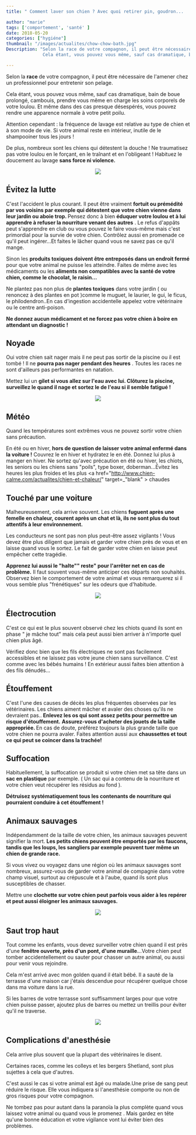 ```yaml
---
title: " Comment laver son chien ? Avec quoi retirer pin, goudron...    "

author: "marie"
tags: ['comportement', 'santé' ]
date: 2018-05-20
categories: ["hygiéne"]
thumbnail: "/images/actualites/chow-chow-bath.jpg"
Description: "Selon la race de votre compagnon, il peut être nécessaire de l'amener chez un professionnel pour entretenir son pelage.
              Cela étant, vous pouvez vous même, sauf cas dramatique, bain de boue prolongé, cambouis, prendre vous même en charge les soins corporels de votre loulou. Et même dans des cas presque désespérés, vous pouvez rendre une apparence normale à votre petit poilu.  "

---
```


Selon la <b> race </b> de votre compagnon, il peut être nécessaire de l'amener chez un professionnel pour entretenir son pelage.

Cela étant, vous pouvez vous même, sauf cas dramatique, bain de boue prolongé, cambouis, prendre vous même en charge les soins corporels de votre loulou. Et même dans des cas presque désespérés, vous pouvez rendre une apparence normale à votre petit poilu.

Attention cependant : la fréquence de lavage est relative au type de chien et à son mode de vie. Si votre animal reste en intérieur, inutile de le shampooiner tous les jours !

De plus, nombreux sont les chiens qui détestent la douche ! Ne traumatisez pas votre loulou en le forçant, en le traînant et en l'obligeant ! Habituez le doucement au lavage <b>sans force ni violence. </b>

<p align="center"><img src="/images/actualites/cool-dog.jpg" class="img-responsive"></p>




## Évitez la lutte

C'est l'accident le plus courant. Il peut être vraiment <b> fortuit ou prémédité par vos voisins par exemple qui détestent que votre chien vienne dans leur jardin ou aboie trop. </b>
Pensez donc à bien <b>éduquer votre loulou et à lui apprendre à refuser la nourriture venant des autres</b> . Le refus d'appâts peut s'apprendre en club ou vous pouvez le faire vous-même mais c'est primordial pour la survie de votre chien. Contrôlez aussi en promenade ce qu'il peut ingérer...Et faites le lâcher quand vous ne savez pas ce qu'il mange.

Sinon les <b>produits toxiques doivent être entreposés dans un endroit fermé</b> pour que votre animal ne puisse les atteindre. Faites de même avec les médicaments ou les <b>aliments non compatibles avec la santé de votre chien, comme le chocolat, le raisin...</b>

Ne plantez pas non plus de <b>plantes toxiques</b> dans votre jardin ( ou renoncez à des plantes en pot )comme le muguet, le laurier, le gui, le ficus, le philodendron..En cas d'ingestion accidentelle appelez votre vétérinaire  ou le centre anti-poison.

<b>Ne donnez aucun médicament et ne forcez pas votre chien à boire en attendant un diagnostic !</b>





## Noyade ##

Oui votre chien sait nager mais il ne peut pas sortir de la piscine ou il est tombé ! Il ne <b>pourra pas nager pendant des heures</b> . Toutes les races ne sont d'ailleurs pas performantes en natation.

Mettez lui un <b>gilet si vous allez sur l'eau avec lui. Clôturez la piscine, surveillez le quand il nage et sortez le de l'eau si il semble fatigué !</b>


<p align="center"><img src="/images/actualites/gilet-chien.jpg" class="img-responsive"></p>

## Météo ##
Quand les températures sont extrêmes vous ne pouvez sortir votre chien sans précaution.

En été ou en hiver, <b> hors de question de laisser votre animal enfermé dans la voiture !</b> Couvrez le en hiver et hydratez le en été. Donnez lui plus à manger en hiver. Ne sortez qu'avec précaution en été ou hiver, les chiots, les seniors ou les chiens sans "poils", type boxer, doberman...Évitez les heures les plus froides et les plus <a href="http://www.chien-calme.com/actualites/chien-et-chaleur/" target=_"blank" > chaudes </a>




## Touché par une voiture  ##

Malheureusement, cela arrive souvent. Les chiens <b>fuguent après une femelle en chaleur, courent après un chat et là, ils ne sont plus du tout attentifs à leur environnement.</b>

Les conducteurs ne sont pas non plus peut-être assez vigilants ! Vous devez être plus diligent que jamais et garder votre chien près de vous et en laisse quand vous le sortez. Le fait de garder votre chien en laisse peut empêcher cette tragédie.

<b>Apprenez lui aussi le "halte"" reste" pour l'arrêter net en cas de problème.</b> Il faut souvent vous-même anticiper ces départs non souhaités. Observez bien le comportement de votre animal et vous remarquerez si il vous semble plus "frénétiques" sur les odeurs que d'habitude.


<p align="center"><img src="/images/actualites/comportamento-predateur.jpg" class="img-responsive"></p>


## Électrocution ##


C'est ce qui est le plus souvent observé chez les chiots quand ils sont en phase " je mâche tout" mais cela peut aussi bien arriver à n'importe quel chien plus âgé.

Vérifiez donc bien que les fils électriques ne sont pas facilement accessibles et ne laissez pas votre jeune chien sans surveillance. C'est comme avec les bébés humains ! En extérieur aussi faites bien attention à des fils dénudés...

## Étouffement ##

C'est l'une des causes de décès les plus fréquentes observées par les vétérinaires.
 Les chiens aiment mâcher et avaler des choses qu'ils ne devraient pas..<b> Enlevez les os qui sont assez petits pour permettre un risque d'étouffement.</b>
  <b>Assurez-vous d'acheter des jouets de la taille appropriée. </b> En cas de doute, préférez toujours la plus grande taille que votre chien ne pourra avaler. Faites attention aussi aux <b>chaussettes  et tout ce qui peut se coincer dans la trachée!</b>

<h2>  Suffocation </h2>

  Habituellement, la suffocation se produit si votre chien met sa tête dans un <b>sac en plastique</b> par exemple. ( Un sac qui a contenu de la nourriture et votre chien veut récupérer les résidus au fond ).

   <b>Détruisez systématiquement tous les contenants de nourriture qui pourraient conduire à cet étouffement !</b>

 <h2>  Animaux sauvages </h2>

 Indépendamment de la taille de votre chien, les animaux sauvages peuvent signifier la mort. <b>Les petits chiens peuvent être emportés par les faucons, tandis que les loups, les sangliers par exemple peuvent tuer même un chien de grande race. </b>

 Si vous vivez ou voyagez dans une région où les animaux sauvages sont nombreux, assurez-vous de garder votre animal de compagnie dans votre champ visuel, surtout au crépuscule et à l'aube, quand ils sont plus susceptibles  de chasser.

 Mettre une <b>clochette sur votre chien peut parfois vous aider à les repérer et peut aussi éloigner les animaux sauvages. </b>

<p align="center"><img src="/images/actualites/sanglier-chien-.jpg" class="img-responsive"></p>

<h2> Saut trop haut </h2>

Tout comme les enfants, vous devez surveiller votre chien quand il est près d'une <b>fenêtre ouverte, près d'un pont, d'une muraille.</b>..Votre chien peut tomber accidentellement ou sauter pour chasser un autre animal, ou aussi pour venir vous rejoindre.

Cela m'est arrivé avec mon golden quand il était bébé. Il a sauté de la terrasse d'une maison car j'étais descendue pour récupérer quelque chose dans ma voiture dans la rue.

Si les barres de votre terrasse sont suffisamment larges pour que votre chien puisse passer, ajoutez plus de barres ou mettez un treillis pour éviter qu'il ne traverse.

<p align="center"><img src="/images/actualites/chienetsaut.jpg" class="img-responsive"></p>

<h2> Complications d'anesthésie </h2>
Cela arrive plus souvent que la plupart des vétérinaires le disent.

Certaines races, comme les colleys et les bergers Shetland, sont plus sujettes à cela que d'autres.

C'est aussi le cas si votre animal est âgé ou malade.Une prise de sang peut réduire le risque. Elle vous indiquera si l'anesthésie comporte ou non de gros risques pour votre compagnon.

Ne tombez pas pour autant dans la paranoïa la plus complète quand vous laissez votre animal ou quand vous le promenez . Mais gardez en tête qu'une bonne éducation et votre vigilance vont lui éviter bien des problèmes.